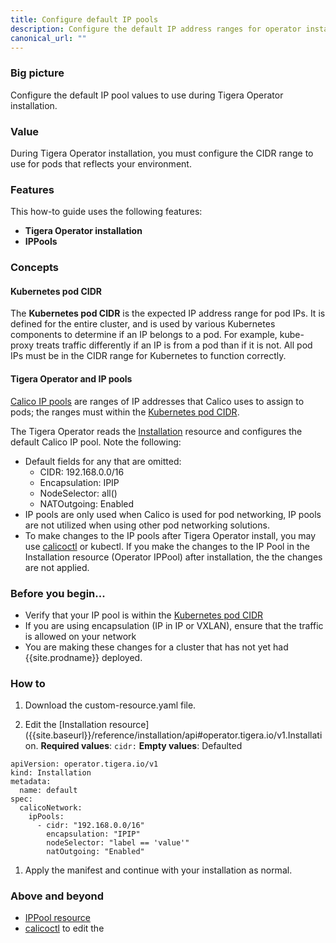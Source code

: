 ```yaml
---
title: Configure default IP pools
description: Configure the default IP address ranges for operator installation. 
canonical_url: ""
---
```


### Big picture

Configure the default IP pool values to use during Tigera Operator installation.

### Value

During Tigera Operator installation, you must configure the CIDR range to use for pods that reflects your environment. 

### Features

This how-to guide uses the following features: 

- **Tigera Operator installation**
- **IPPools**

### Concepts

#### Kubernetes pod CIDR

The **Kubernetes pod CIDR** is the expected IP address range for pod IPs.  It is defined for the entire cluster, and is used by various Kubernetes components to determine if an IP belongs to a pod. For example, kube-proxy treats traffic differently if an IP is from a pod than if it is not. All pod IPs must be in the CIDR range for Kubernetes to function correctly.

#### Tigera Operator and IP pools

[Calico IP pools]({{site.baseurl}}/reference/resources/ippool) are ranges of IP addresses that Calico uses to assign to pods; the ranges must within the [Kubernetes pod CIDR](#kubernetes-pod-cidr). 

The Tigera Operator reads the [Installation]({{site.baseurl}}/reference/installation/api#operator.tigera.io/v1.Installation)
resource and configures the default Calico IP pool. Note the following:

- Default fields for any that are omitted:
  - CIDR: 192.168.0.0/16
  - Encapsulation: IPIP
  - NodeSelector: all()
  - NATOutgoing: Enabled
- IP pools are only used when Calico is used for pod networking, IP pools are not utilized when using other pod networking solutions. 
- To make changes to the IP pools after Tigera Operator install, you may use [calicoctl]({{site.baseurl}}/reference/calicoctl/) or kubectl. If you make the changes to the IP Pool in the Installation resource (Operator IPPool) after installation, the the changes are not applied.

### Before you begin...

- Verify that your IP pool is within the [Kubernetes pod CIDR](#kubernetes-pod-cidr)
- If you are using encapsulation (IP in IP or VXLAN), ensure that the traffic is allowed on your network
- You are making these changes for a cluster that has not yet had {{site.prodname}} deployed.

### How to

1. Download the custom-resource.yaml file. 

1. Edit the [Installation resource]({{site.baseurl}}/reference/installation/api#operator.tigera.io/v1.Installation.
   **Required values**: `cidr:`
   **Empty values**: Defaulted

  ```
  apiVersion: operator.tigera.io/v1
  kind: Installation
  metadata:
    name: default
  spec:
    calicoNetwork:
      ipPools:
        - cidr: "192.168.0.0/16"
          encapsulation: "IPIP"
          nodeSelector: "label == 'value'"
          natOutgoing: "Enabled"
   ```

1. Apply the manifest and continue with your installation as normal.

### Above and beyond

- [IPPool resource]({{site.baseurl}}/reference/resources/ippool)
- [calicoctl]({{site.baseurl}}/reference/calicoctl/) to edit the
